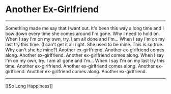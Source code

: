 # Another Ex-Girlfriend

---

Something made me say that I want out. 
It's been this way a long time and I bow down 
every time she comes around I'm gone. 
Why I need to hold on. 
When I say I'm on my own, try. 
I am all done and I'm... 
When I say I'm on my last try this time. 
(I can't get it all right. She used to be mine. 
This is so true. Why can't she be mine?) 
Another ex-girlfriend. 
Another ex-girlfriend comes along. 
Another ex-girlfriend. 
Another ex-girlfriend comes along. 
When I say I'm on my own, try. 
I am all gone and I'm... 
When I say I'm on my last try this time. 
Another ex-girlfriend. 
Another ex-girlfriend comes along. 
Another ex-girlfriend. 
Another ex-girlfriend comes along. 
Another ex-girlfriend.

---

[[So Long Happiness]]
